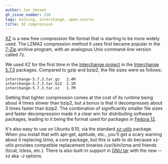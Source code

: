 ```yaml
---
author: Jon Jensen
gh_issue_number: 226
tags: hosting, interchange, open-source
title: XZ compression
---
```




[XZ](http://en.wikipedia.org/wiki/Xz) is a new free compression file format that is starting to be more widely used. The LZMA2 compression method it uses first became popular in the [7-Zip](http://www.7-zip.org/) archive program, with an analogous Unix command-line version called *7z*.

We used XZ for the first time in the [Interchange project](http://www.icdevgroup.org/) in the [Interchange 5.7.3](http://www.icdevgroup.org/i/dev/news?mv_arg=00039) packages. Compared to gzip and bzip2, the file sizes were as follows:

```nohighlight
interchange-5.7.3.tar.gz   2.4M
interchange-5.7.3.tar.bz2  2.1M
interchange-5.7.3.tar.xz   1.7M
```

Getting that tighter compression comes at the cost of its runtime being about 4 times slower than bzip2, but a bonus is that it decompresses about 3 times faster than bzip2. The combination of significantly smaller file sizes and faster decompression made it a clear win for distributing software packages, leading to it being the format used for packages in [Fedora 12](http://docs.fedoraproject.org/release-notes/f12/en-US/html/).

It's also easy to use on Ubuntu 9.10, via the standard *[xz-utils](http://tukaani.org/xz/)* package. When you install that with apt-get, aptitude, etc., you'll get a scary warning about it replacing *lzma*, a core package, but this is safe to do because xz-utils provides compatible replacement binaries /usr/bin/lzma and friends (lzcat, lzless, etc.). There is also built-in support in [GNU tar](http://www.gnu.org/software/tar/) with the new --xz aka -J options.


